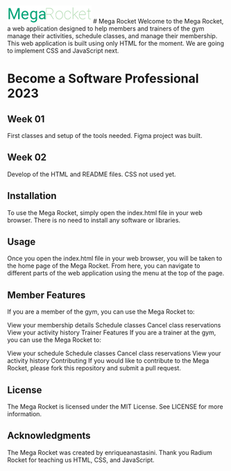 <img src="week-02/assets/logo-mega-rocket.png" alt="Logo MegaRocket">
# Mega Rocket 
Welcome to the Mega Rocket, a web application designed to help members and trainers of the gym manage their activities, schedule classes, and manage their membership. This web application is built using only HTML for the moment. We are going to implement CSS and JavaScript next.

# Become a Software Professional 2023

## Week 01
First classes and setup of the tools needed. Figma project was built.

## Week 02
Develop of the HTML and README files. CSS not used yet.


## Installation
To use the Mega Rocket, simply open the index.html file in your web browser. There is no need to install any software or libraries.


## Usage
Once you open the index.html file in your web browser, you will be taken to the home page of the Mega Rocket. From here, you can navigate to different parts of the web application using the menu at the top of the page.


## Member Features
If you are a member of the gym, you can use the Mega Rocket to:

View your membership details
Schedule classes
Cancel class reservations
View your activity history
Trainer Features
If you are a trainer at the gym, you can use the Mega Rocket to:

View your schedule
Schedule classes
Cancel class reservations
View your activity history
Contributing
If you would like to contribute to the Mega Rocket, please fork this repository and submit a pull request.


## License
The Mega Rocket is licensed under the MIT License. See LICENSE for more information.


## Acknowledgments
The Mega Rocket was created by enriqueanastasini. Thank you Radium Rocket for teaching us HTML, CSS, and JavaScript.